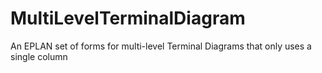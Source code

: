 # MultiLevelTerminalDiagram
An EPLAN set of forms for multi-level Terminal Diagrams that only uses a single column
